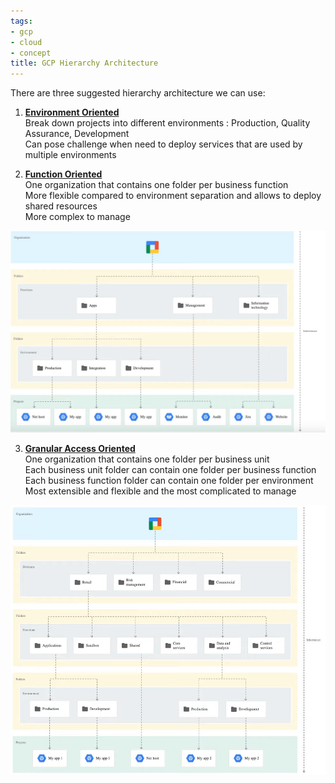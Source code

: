```yaml
---
tags:
- gcp
- cloud
- concept
title: GCP Hierarchy Architecture
---
```


There are three suggested hierarchy architecture we can use:

1. **<u>Environment Oriented</u>**  
   Break down projects into different environments : Production, Quality Assurance, Development  
   Can pose challenge when need to deploy services that are used by multiple environments

1. **<u>Function Oriented</u>**  
   One organization that contains one folder per business function  
   More flexible compared to environment separation and allows to deploy shared resources  
   More complex to manage

![GCP Resource Hierarchy|600](../images/gcp-function-resource-hierarchy.png)

3. **<u>Granular Access Oriented</u>**  
   One organization that contains one folder per business unit  
   Each business unit folder can contain one folder per business function  
   Each business function folder can contain one folder per environment  
   Most extensible and flexible and the most complicated to manage

![GCP Granular Resource Hierarchy|600](../images/gcp-granular-resource-hierarchy.png)